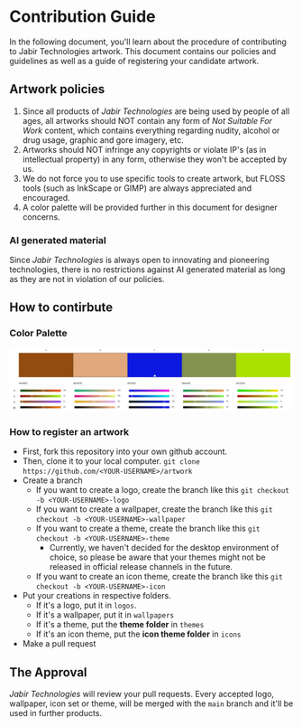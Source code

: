 # Contribution Guide

In the following document, you'll learn about the procedure of contributing to Jabir Technologies artwork. This document contains our policies and guidelines as well as a guide of registering your candidate artwork.

## Artwork policies

1. Since all products of _Jabir Technologies_ are being used by people of all ages, all artworks should NOT contain any form of _Not Suitable For Work_ content, which contains everything regarding nudity, alcohol or drug usage, graphic and gore imagery, etc.
2. Artworks should NOT infringe any copyrights or violate IP's (as in intellectual property) in any form, otherwise they won't be accepted by us.
3. We do not force you to use specific tools to create artwork, but FLOSS tools (such as InkScape or GIMP) are always appreciated and encouraged. 
4. A color palette will be provided further in this document for designer concerns.

### AI generated material

Since _Jabir Technologies_ is always open to innovating and pioneering technologies, there is no restrictions against AI generated material as long as they are not in violation of our policies. 

## How to contirbute

### Color Palette

![palette](palette.jpg)

### How to register an artwork

* First, fork this repository into your own github account.
* Then, clone it to your local computer. `git clone https://github.com/<YOUR-USERNAME>/artwork` 
* Create a branch
    * If you want to create a logo, create the branch like this `git checkout -b <YOUR-USERNAME>-logo`
    * If you want to create a wallpaper, create the branch like this `git checkout -b <YOUR-USERNAME>-wallpaper`
    * If you want to create a theme, create the branch like this `git checkout -b <YOUR-USERNAME>-theme`
        * Currently, we haven't decided for the desktop environment of choice, so please be aware that your themes might not be released in official release channels in the future.
    * If you want to create an icon theme, create the branch like this `git checkout -b <YOUR-USERNAME>-icon`
* Put your creations in respective folders.
    * If it's a logo, put it in `logos`. 
    * If it's a wallpaper, put it in `wallpapers`
    * If it's a theme, put the __theme folder__ in `themes`
    * If it's an icon theme, put the __icon theme folder__ in `icons`
* Make a pull request

## The Approval 

_Jabir Technologies_ will review your pull requests. Every accepted logo, wallpaper, icon set or theme, will be merged with the `main` branch and it'll be used in further products. 